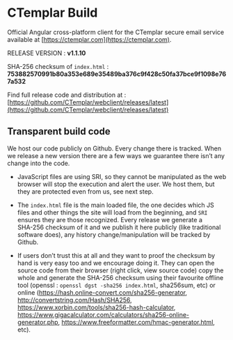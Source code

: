 # CTemplar Build

Official Angular cross-platform client for the CTemplar secure email service available at [https://ctemplar.com](https://ctemplar.com).

RELEASE VERSION : **v1.1.10**    

SHA-256 checksum of `index.html` : **753882570991b80a353e689e35489ba376c9f428c50fa37bce9f1098e767a532**  

Find full release code and distribution at : [https://github.com/CTemplar/webclient/releases/latest](https://github.com/CTemplar/webclient/releases/latest)


## Transparent build code

We host our code publicly on Github. Every change there is tracked.
When we release a new version there are a few ways we guarantee there isn’t any change into the code.

* JavaScript files are using SRI, so they cannot be manipulated as the web browser will stop the execution and alert the user. We host them, but they are protected even from us, see next step.

* The `index.html` file is the main loaded file, the one decides which JS files and other things the site will load from the beginning, and `SRI` ensures they are those recognized. Every release we generate a SHA‌-256 checksum of it and we publish it here publicly (like traditional software does), any history change/manipulation will be tracked by Github.

* If users don’t trust this at all and they want to proof the checksum by hand is very easy too and we encourage doing it.
  They can open the source code from their browser (right click, view source code) copy the whole and generate the SHA‌-256
  checksum using their favourite offline tool (openssl : `openssl dgst -sha256 index.html`, sha256sum, etc) 
  or online (https://hash.online-convert.com/sha256-generator, http://convertstring.com/Hash/SHA256, https://www.xorbin.com/tools/sha256-hash-calculator,
  https://www.gigacalculator.com/calculators/sha256-online-generator.php, https://www.freeformatter.com/hmac-generator.html, etc).
  
